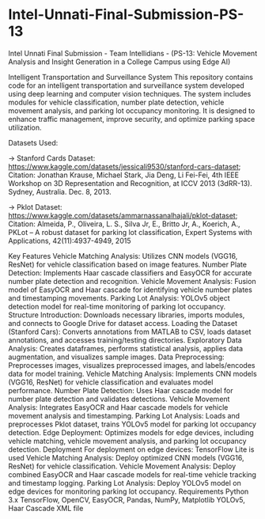# Intel-Unnati-Final-Submission-PS-13
Intel Unnati Final Submission - Team Intellidians - (PS-13: Vehicle Movement Analysis and Insight Generation in a College Campus using Edge AI)

Intelligent Transportation and Surveillance System
This repository contains code for an intelligent transportation and surveillance system developed using deep learning and computer vision techniques. The system includes modules for vehicle classification, number plate detection, vehicle movement analysis, and parking lot occupancy monitoring. It is designed to enhance traffic management, improve security, and optimize parking space utilization.

Datasets Used:

-> Stanford Cards Dataset: https://www.kaggle.com/datasets/jessicali9530/stanford-cars-dataset;
Citation: Jonathan Krause, Michael Stark, Jia Deng, Li Fei-Fei, 4th IEEE Workshop on 3D Representation and Recognition, at ICCV 2013 (3dRR-13). Sydney, Australia. Dec. 8, 2013.

-> Pklot Dataset: https://www.kaggle.com/datasets/ammarnassanalhajali/pklot-dataset;
Citation: Almeida, P., Oliveira, L. S., Silva Jr, E., Britto Jr, A., Koerich, A., PKLot – A robust dataset for parking lot classification, Expert Systems with Applications, 42(11):4937-4949, 2015

Key Features
Vehicle Matching Analysis: Utilizes CNN models (VGG16, ResNet) for vehicle classification based on image features.
Number Plate Detection: Implements Haar cascade classifiers and EasyOCR for accurate number plate detection and recognition.
Vehicle Movement Analysis: Fusion model of EasyOCR and Haar cascade for identifying vehicle number plates and timestamping movements.
Parking Lot Analysis: YOLOv5 object detection model for real-time monitoring of parking lot occupancy.
Structure
Introduction: Downloads necessary libraries, imports modules, and connects to Google Drive for dataset access.
Loading the Dataset (Stanford Cars): Converts annotations from MATLAB to CSV, loads dataset annotations, and accesses training/testing directories.
Exploratory Data Analysis: Creates dataframes, performs statistical analysis, applies data augmentation, and visualizes sample images.
Data Preprocessing: Preprocesses images, visualizes preprocessed images, and labels/encodes data for model training.
Vehicle Matching Analysis: Implements CNN models (VGG16, ResNet) for vehicle classification and evaluates model performance.
Number Plate Detection: Uses Haar cascade model for number plate detection and validates detections.
Vehicle Movement Analysis: Integrates EasyOCR and Haar cascade models for vehicle movement analysis and timestamping.
Parking Lot Analysis: Loads and preprocesses Pklot dataset, trains YOLOv5 model for parking lot occupancy detection.
Edge Deployment: Optimizes models for edge devices, including vehicle matching, vehicle movement analysis, and parking lot occupancy detection.
Deployment
For deployment on edge devices: TensorFlow Lite is used
Vehicle Matching Analysis: Deploy optimized CNN models (VGG16, ResNet) for vehicle classification.
Vehicle Movement Analysis: Deploy combined EasyOCR and Haar cascade models for real-time vehicle tracking and timestamp logging.
Parking Lot Analysis: Deploy YOLOv5 model on edge devices for monitoring parking lot occupancy.
Requirements
Python 3.x
TensorFlow, OpenCV, EasyOCR, Pandas, NumPy, Matplotlib
YOLOv5, Haar Cascade XML file
